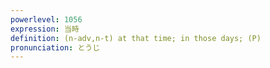 ```yaml
---
powerlevel: 1056
expression: 当時
definition: (n-adv,n-t) at that time; in those days; (P)
pronunciation: とうじ
---
```

